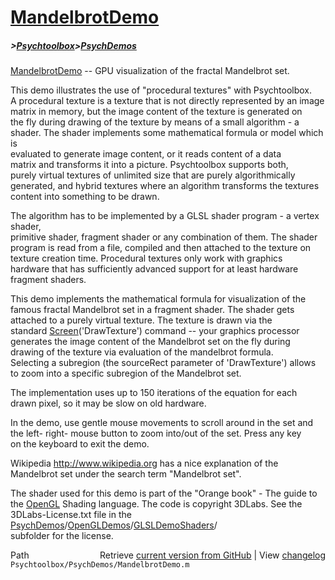 # [MandelbrotDemo](MandelbrotDemo)
##### >[Psychtoolbox](Psychtoolbox)>[PsychDemos](PsychDemos)

[MandelbrotDemo](MandelbrotDemo) -- GPU visualization of the fractal Mandelbrot set.  
  
This demo illustrates the use of "procedural textures" with Psychtoolbox.  
A procedural texture is a texture that is not directly represented by an image  
matrix in memory, but the image content of the texture is generated on  
the fly during drawing of the texture by means of a small algorithm - a  
shader. The shader implements some mathematical formula or model which is  
evaluated to generate image content, or it reads content of a data  
matrix and transforms it into a picture. Psychtoolbox supports both,  
purely virtual textures of unlimited size that are purely algorithmically  
generated, and hybrid textures where an algorithm transforms the textures  
content into something to be drawn.  
  
The algorithm has to be implemented by a GLSL shader program - a vertex shader,  
primitive shader, fragment shader or any combination of them. The shader  
program is read from a file, compiled and then attached to the texture on  
texture creation time. Procedural textures only work with graphics  
hardware that has sufficiently advanced support for at least hardware  
fragment shaders.  
  
This demo implements the mathematical formula for visualization of the  
famous fractal Mandelbrot set in a fragment shader. The shader gets  
attached to a purely virtual texture. The texture is drawn via the  
standard [Screen](Screen)('DrawTexture') command -- your graphics processor  
generates the image content of the Mandelbrot set on the fly during  
drawing of the texture via evaluation of the mandelbrot formula.  
Selecting a subregion (the sourceRect parameter of 'DrawTexture') allows  
to zoom into a specific subregion of the Mandelbrot set.  
  
The implementation uses up to 150 iterations of the equation for each  
drawn pixel, so it may be slow on old hardware.  
  
In the demo, use gentle mouse movements to scroll around in the set and  
the left- right- mouse button to zoom into/out of the set. Press any key  
on the keyboard to exit the demo.  
  
Wikipedia http://www.wikipedia.org has a nice explanation of the  
Mandelbrot set under the search term "Mandelbrot set".  
  
The shader used for this demo is part of the "Orange book" - The guide to  
the [OpenGL](OpenGL) Shading language. The code is copyright 3DLabs. See the  
3DLabs-License.txt file in the [PsychDemos](PsychDemos)/[OpenGLDemos](OpenGLDemos)/[GLSLDemoShaders](GLSLDemoShaders)/  
subfolder for the license.  




<div class="code_header" style="text-align:right;">
  <span style="float:left;">Path&nbsp;&nbsp;</span> <span class="counter">Retrieve <a href=
  "https://raw.github.com/Psychtoolbox-3/Psychtoolbox-3/beta/Psychtoolbox/PsychDemos/MandelbrotDemo.m">current version from GitHub</a> | View <a href=
  "https://github.com/Psychtoolbox-3/Psychtoolbox-3/commits/beta/Psychtoolbox/PsychDemos/MandelbrotDemo.m">changelog</a></span>
</div>
<div class="code">
  <code>Psychtoolbox/PsychDemos/MandelbrotDemo.m</code>
</div>

